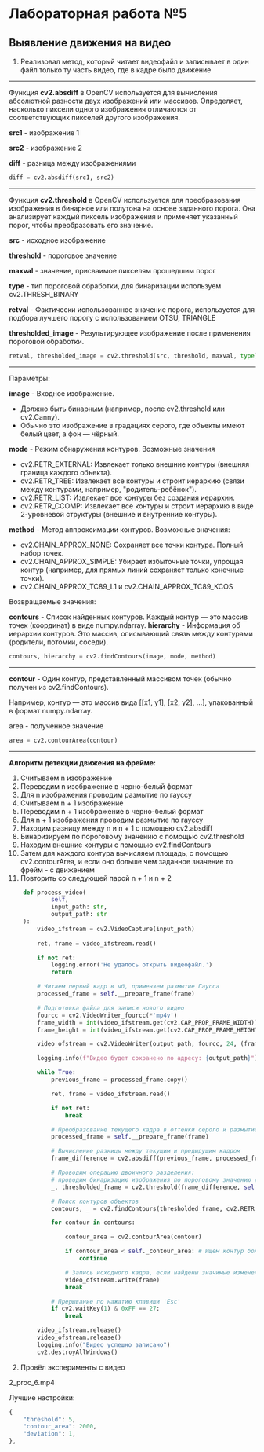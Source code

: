 # Лабораторная работа №5

## Выявление движения на видео

1. Реализовал метод, который читает
видеофайл и записывает в один файл только ту часть видео, где в кадре было
движение

<hr/>

Функция **cv2.absdiff** в OpenCV используется 
для вычисления абсолютной разности двух изображений или массивов. 
Определяет, насколько пиксели одного изображения отличаются от соответствующих пикселей другого изображения.

**src1** - изображение 1

**src2** - изображение 2

**diff** - разница между изображениями 

```python
diff = cv2.absdiff(src1, src2)
```

<hr/>

Функция **cv2.threshold** в OpenCV используется для преобразования изображения в бинарное или полутона на основе заданного порога. 
Она анализирует каждый пиксель изображения и применяет указанный порог, чтобы преобразовать его значение.

**src** - исходное изображение

**threshold** - пороговое значение

**maxval** - значение, присваимое пикселям прошедшим порог

**type** - тип пороговой обработки, для бинаризации используем cv2.THRESH_BINARY

**retval** - Фактически использованное значение порога, используется для подбора лучшего порогу с использованием OTSU, TRIANGLE

**thresholded_image** - Результирующее изображение после применения пороговой обработки.

```python
retval, thresholded_image = cv2.threshold(src, threshold, maxval, type)
```

<hr/>

Параметры:

**image** - Входное изображение.
- Должно быть бинарным (например, после cv2.threshold или cv2.Canny).
- Обычно это изображение в градациях серого, где объекты имеют белый цвет, а фон — чёрный.

**mode** - Режим обнаружения контуров. Возможные значения
- cv2.RETR_EXTERNAL: Извлекает только внешние контуры (внешняя граница каждого объекта).
- cv2.RETR_TREE: Извлекает все контуры и строит иерархию (связи между контурами, например, "родитель-ребёнок").
- cv2.RETR_LIST: Извлекает все контуры без создания иерархии.
- cv2.RETR_CCOMP: Извлекает все контуры и строит иерархию в виде 2-уровневой структуры (внешние и внутренние контуры).

**method** - Метод аппроксимации контуров. Возможные значения:

- cv2.CHAIN_APPROX_NONE: Сохраняет все точки контура. Полный набор точек.
- cv2.CHAIN_APPROX_SIMPLE: Убирает избыточные точки, упрощая контур (например, для прямых линий сохраняет только конечные точки).
- cv2.CHAIN_APPROX_TC89_L1 и cv2.CHAIN_APPROX_TC89_KCOS


Возвращаемые значения:

**contours** - Список найденных контуров. Каждый контур — это массив точек (координат) в виде numpy.ndarray.
**hierarchy** - Информация об иерархии контуров. Это массив, описывающий связь между контурами (родители, потомки, соседи).

```python
contours, hierarchy = cv2.findContours(image, mode, method)
```

<hr/>

**contour** -  Один контур, представленный массивом точек (обычно получен из cv2.findContours).

Например, контур — это массив вида [[x1, y1], [x2, y2], ...], упакованный в формат numpy.ndarray.

area - полученное значение

```python
area = cv2.contourArea(contour)
```

<hr/>

**Алгоритм детекции движения на фрейме:**

1. Считываем n изображение
2. Переводим n изображение в черно-белый формат
3. Для n изображения проводим размытие по гауссу
4. Считываем n + 1 изображение
5. Переводим n + 1 изображение в черно-белый формат
6. Для n + 1 изображения проводим размытие по гауссу
7. Находим разницу между n и n + 1  с помощью cv2.absdiff
8. Бинаризируем по пороговому значению с помощью cv2.threshold
9. Находим внешние контуры с помощью cv2.findContours
10. Затем для каждого контура вычисляем площадь, с помощью cv2.contourArea, и если оно больше чем заданное значение то фрейм - с движением
11. Повторить со следующей парой n + 1 и n + 2

```python
    def process_video(
            self,
            input_path: str,
            output_path: str
    ):
        video_ifstream = cv2.VideoCapture(input_path)
        
        ret, frame = video_ifstream.read()

        if not ret:
            logging.error('Не удалось открыть видеофайл.')
            return

        # Читаем первый кадр в чб, применяем размытие Гаусса
        processed_frame = self.__prepare_frame(frame)

        # Подготовка файла для записи нового видео
        fourcc = cv2.VideoWriter_fourcc(*'mp4v')
        frame_width = int(video_ifstream.get(cv2.CAP_PROP_FRAME_WIDTH))
        frame_height = int(video_ifstream.get(cv2.CAP_PROP_FRAME_HEIGHT))

        video_ofstream = cv2.VideoWriter(output_path, fourcc, 24, (frame_width, frame_height))

        logging.info(f"Видео будет сохранено по адресу: {output_path}")

        while True:
            previous_frame = processed_frame.copy()

            ret, frame = video_ifstream.read()

            if not ret:
                break

            # Преобразование текущего кадра в оттенки серого и размытие
            processed_frame = self.__prepare_frame(frame)

            # Вычисление разницы между текущим и предыдущим кадром
            frame_difference = cv2.absdiff(previous_frame, processed_frame)

            # Проводим операцию двоичного разделения:
            # проводим бинаризацию изображения по пороговому значению (оставляем либо 255, либо 0)
            _, thresholded_frame = cv2.threshold(frame_difference, self._threshold, 255, cv2.THRESH_BINARY)

            # Поиск контуров объектов
            contours, _ = cv2.findContours(thresholded_frame, cv2.RETR_EXTERNAL, cv2.CHAIN_APPROX_SIMPLE)

            for contour in contours:

                contour_area = cv2.contourArea(contour)

                if contour_area < self._contour_area: # Ищем контур больше заданного значения
                    continue

                # Запись исходного кадра, если найдены значимые изменения
                video_ofstream.write(frame)
                break

            # Прерывание по нажатию клавиши 'Esc'
            if cv2.waitKey(1) & 0xFF == 27:
                break

        video_ifstream.release()
        video_ofstream.release()
        logging.info("Видео успешно записано")
        cv2.destroyAllWindows()
```

2. Провёл эксперименты с видео

2_proc_6.mp4

Лучшие настройки:
```python
{
    "threshold": 5,
    "contour_area": 2000,
    "deviation": 1,
},
```